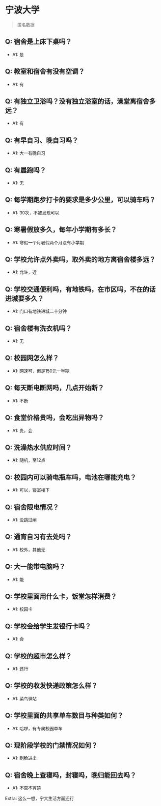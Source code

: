# 宁波大学

> 匿名数据

## Q: 宿舍是上床下桌吗？

- A1: 是

## Q: 教室和宿舍有没有空调？

- A1: 有

## Q: 有独立卫浴吗？没有独立浴室的话，澡堂离宿舍多远？

- A1: 有

## Q: 有早自习、晚自习吗？

- A1: 大一有晚自习

## Q: 有晨跑吗？

- A1: 无

## Q: 每学期跑步打卡的要求是多少公里，可以骑车吗？

- A1: 30次，不被发现可以

## Q: 寒暑假放多久，每年小学期有多长？

- A1: 寒假一个月暑假两个月没有小学期

## Q: 学校允许点外卖吗，取外卖的地方离宿舍楼多远？

- A1: 允许，近

## Q: 学校交通便利吗，有地铁吗，在市区吗，不在的话进城要多久？

- A1: 门口有地铁进城二十分钟

## Q: 宿舍楼有洗衣机吗？

- A1: 无

## Q: 校园网怎么样？

- A1: 网速可，但是150元一学期

## Q: 每天断电断网吗，几点开始断？

- A1: 不断

## Q: 食堂价格贵吗，会吃出异物吗？

- A1: 贵，会

## Q: 洗澡热水供应时间？

- A1: 随机，至12点

## Q: 校园内可以骑电瓶车吗，电池在哪能充电？

- A1: 可以，寝室楼下

## Q: 宿舍限电情况？

- A1: 没跳过闸

## Q: 通宵自习有去处吗？

- A1: 校外，其他无

## Q: 大一能带电脑吗？

- A1: 能

## Q: 学校里面用什么卡，饭堂怎样消费？

- A1: 校园卡

## Q: 学校会给学生发银行卡吗？

- A1: 会

## Q: 学校的超市怎么样？

- A1: 还行

## Q: 学校的收发快递政策怎么样？

- A1: 菜鸟驿站

## Q: 学校里面的共享单车数目与种类如何？

- A1: 哈啰，有专属校园单车

## Q: 现阶段学校的门禁情况如何？

- A1: 刷脸进出

## Q: 宿舍晚上查寝吗，封寝吗，晚归能回去吗？

- A1: 不查不宵禁

Extra: 这么一想，宁大生活方面还行